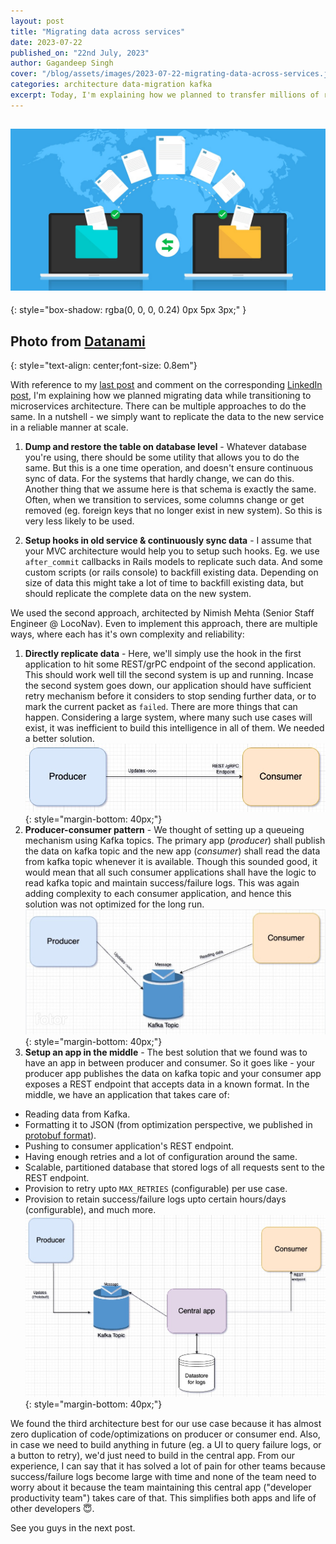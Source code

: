 ```yaml
---
layout: post
title: "Migrating data across services"
date: 2023-07-22
published_on: "22nd July, 2023"
author: Gagandeep Singh
cover: "/blog/assets/images/2023-07-22-migrating-data-across-services.jpg"
categories: architecture data-migration kafka
excerpt: Today, I'm explaining how we planned to transfer millions of rows "reliably" to a different service during our journey to services architecture.
---
```


![cover-photo](/blog/assets/images/2023-07-22-migrating-data-across-services.jpg)
---
{: style="box-shadow: rgba(0, 0, 0, 0.24) 0px 5px 3px;"
}

Photo from <a href="https://www.datanami.com/2019/12/12/google-launches-transfer-service-for-on-prem-data/">Datanami</a>
---
{: style="text-align: center;font-size: 0.8em"}

With reference to my [last post](https://gagan93.me/blog/2023/07/14/mindset-shift-monolith-to-microservices.html) and comment on the corresponding [LinkedIn post](https://www.linkedin.com/feed/update/urn:li:activity:7085911288056299520?commentUrn=urn%3Ali%3Acomment%3A%28activity%3A7085911288056299520%2C7085935059165192192%29&replyUrn=urn%3Ali%3Acomment%3A%28activity%3A7085911288056299520%2C7086039096455815168%29), I'm explaining how we planned migrating data while transitioning to microservices architecture. There can be multiple approaches to do the same. In a nutshell - we simply want to replicate the data to the new service in a reliable manner at scale.

1. **Dump and restore the table on database level** - Whatever database you're using, there should be some utility that allows you to do the same. But this is a one time operation, and doesn't ensure continuous sync of data. For the systems that hardly change, we can do this. Another thing that we assume here is that schema is exactly the same. Often, when we transition to services, some columns change or get removed (eg. foreign keys that no longer exist in new system). So this is very less likely to be used.

2. **Setup hooks in old service & continuously sync data** - I assume that your MVC architecture would help you to setup such hooks. Eg. we use `after_commit` callbacks in Rails models to replicate such data. And some custom scripts (or rails console) to backfill existing data. Depending on size of data this might take a lot of time to backfill existing data, but should replicate the complete data on the new system.

We used the second approach, architected by Nimish Mehta (Senior Staff Engineer @ LocoNav). Even to implement this approach, there are multiple ways, where each has it's own complexity and reliability:

1. **Directly replicate data** - Here, we'll simply use the hook in the first application to hit some REST/grPC endpoint of the second application. This should work well till the second system is up and running. Incase the second system goes down, our application should have sufficient retry mechanism before it considers to stop sending further data, or to mark the current packet as `failed`. There are more things that can happen. Considering a large system, where many such use cases will exist, it was inefficient to build this intelligence in all of them. We needed a better solution.
![cover-photo](/blog/assets/images/2023-07-22-data_migration_arch_1.jpg){: style="margin-bottom: 40px;"}
2. **Producer-consumer pattern** - We thought of setting up a queueing mechanism using Kafka topics. The primary app (_producer_) shall publish the data on kafka topic and the new app (_consumer_) shall read the data from kafka topic whenever it is available. Though this sounded good, it would mean that all such consumer applications shall have the logic to read kafka topic and maintain success/failure logs. This was again adding complexity to each consumer application, and hence this solution was not optimized for the long run.
![cover-photo](/blog/assets/images/2023-07-22-data_migration_arch_2.jpg){: style="margin-bottom: 40px;"}
3. **Setup an app in the middle** - The best solution that we found was to have an app in between producer and consumer. So it goes like - your producer app publishes the data on kafka topic and your consumer app exposes a REST endpoint that accepts data in a known format. In the middle, we have an application that takes care of:
* Reading data from Kafka.
* Formatting it to JSON (from optimization perspective, we published in [protobuf format](https://github.com/protocolbuffers/protobuf)).
* Pushing to consumer application's REST endpoint.
* Having enough retries and a lot of configuration around the same.
* Scalable, partitioned database that stored logs of all requests sent to the REST endpoint.
* Provision to retry upto `MAX_RETRIES` (configurable) per use case.
* Provision to retain success/failure logs upto certain hours/days (configurable), and much more.
![cover-photo](/blog/assets/images/2023-07-22-data_migration_arch_3.jpg){: style="margin-bottom: 40px;"}

We found the third architecture best for our use case because it has almost zero duplication of code/optimizations on producer or consumer end. Also, in case we need to build anything in future (eg. a UI to query failure logs, or a button to retry), we'd just need to build in the central app. From our experience, I can say that it has solved a lot of pain for other teams because success/failure logs become large with time and none of the team need to worry about it because the team maintaining this central app ("developer productivity team") takes care of that. This simplifies both apps and life of other developers 😇.

See you guys in the next post.

